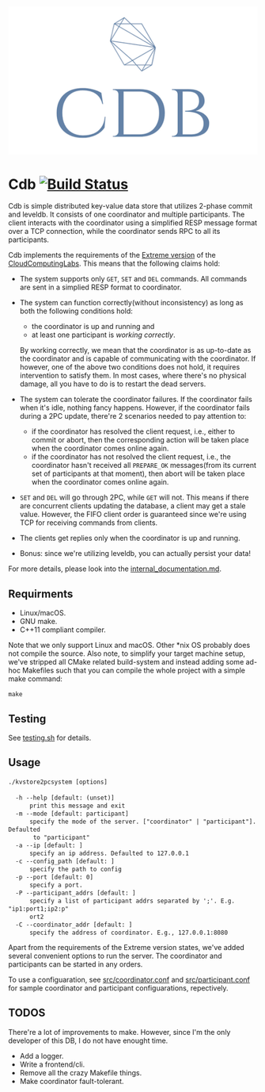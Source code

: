 <p align="center">
    <img src="./logo.png">
</p>

# Cdb [![Build Status](https://travis-ci.com/aliwalker/cdb.svg?branch=master)](https://travis-ci.com/aliwalker/cdb)

Cdb is simple distributed key-value data store that utilizes 2-phase commit and leveldb. It consists of one coordinator and multiple participants. The client interacts with the coordinator using a simplified RESP message format over a TCP connection, while the coordinator sends RPC to all its participants.

Cdb implements the requirements of the [Extreme version](https://github.com/1989chenguo/CloudComputingLabs/tree/master/Lab3#353-extreme-version) of the [CloudComputingLabs](https://github.com/1989chenguo/CloudComputingLabs/tree/master/Lab3). This means that the following claims hold:

- The system supports only `GET`, `SET` and `DEL` commands. All commands are sent in a simplied RESP format to coordinator.
- The system can function correctly(without inconsistency) as long as both the following conditions hold:
    - the coordinator is up and running and
    - at least one participant is *working correctly*. 
    
    By working correctly, we mean that the coordinator is as up-to-date as the coordinator and is capable of communicating with the coordinator. If however, one of the above two conditions does not hold, it requires intervention to satisfy them. In most cases, where there's no physical damage, all you have to do is to restart the dead servers.
- The system can tolerate the coordinator failures. If the coordinator fails when it's idle, nothing fancy happens. However, if the coordinator fails during a 2PC update, there're 2 scenarios needed to pay attention to:
    - if the coordinator has resolved the client request, i.e., either to commit or abort, then the corresponding action will be taken place when the coordinator comes online again. 
    - if the coordinator has not resolved the client request, i.e., the coordinator hasn't received all `PREPARE_OK` messages(from its current set of participants at that moment), then abort will be taken place when the coordinator comes online again.
- `SET` and `DEL` will go through 2PC, while `GET` will not. This means if there are concurrent clients updating the database, a client may get a stale value. However, the FIFO client order is guaranteed since we're using TCP for receiving commands from clients.
- The clients get replies only when the coordinator is up and running. 
- Bonus: since we're utilizing leveldb, you can actually persist your data!

For more details, please look into the [internal_documentation.md](./internal_documentation.md).

## Requirments

- Linux/macOS.
- GNU make.
- C++11 compliant compiler.

Note that we only support Linux and macOS. Other *nix OS probably does not compile the source. 
Also note, to simplify your target machine setup, we've stripped all CMake related build-system and instead adding some ad-hoc Makefiles such that you can compile the whole project with a simple make command:

```
make
```

## Testing
See [testing.sh](testing.sh) for details.

## Usage

```
./kvstore2pcsystem [options]

  -h --help [default: (unset)]
      print this message and exit
  -m --mode [default: participant]
      specify the mode of the server. ["coordinator" | "participant"]. Defaulted
       to "participant"
  -a --ip [default: ]
      specify an ip address. Defaulted to 127.0.0.1
  -c --config_path [default: ]
      specify the path to config
  -p --port [default: 0]
      specify a port.
  -P --participant_addrs [default: ]
      specify a list of participant addrs separated by ';'. E.g. "ip1:port1;ip2:p"
      ort2
  -C --coordinator_addr [default: ]
      specify the address of coordinator. E.g., 127.0.0.1:8080
```

Apart from the requirements of the Extreme version states, we've added several convenient options to run the server. The coordinator and participants can be started in any orders. 

To use a configuaration, see [src/coordinator.conf](src/coordinator.conf) and [src/participant.conf](src/participant.conf) for sample coordinator and participant configuarations, repectively.

## TODOS
There're a lot of improvements to make. However, since I'm the only developer of this DB, I do not have enought time.

- Add a logger.
- Write a frontend/cli.
- Remove all the crazy Makefile things.
- Make coordinator fault-tolerant.
